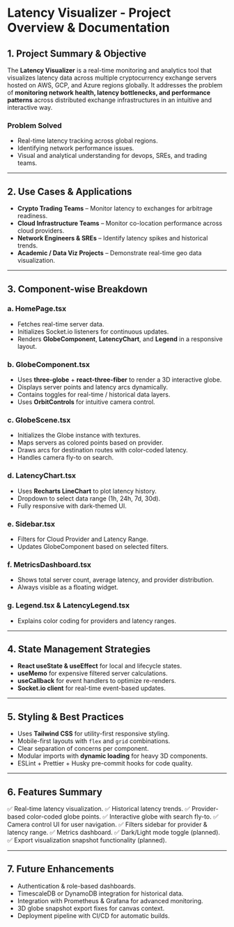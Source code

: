 # Latency Visualizer - Project Overview & Documentation

## **1. Project Summary & Objective**

The **Latency Visualizer** is a real-time monitoring and analytics tool that visualizes latency data across multiple cryptocurrency exchange servers hosted on AWS, GCP, and Azure regions globally. It addresses the problem of **monitoring network health, latency bottlenecks, and performance patterns** across distributed exchange infrastructures in an intuitive and interactive way.

### **Problem Solved**

- Real-time latency tracking across global regions.
- Identifying network performance issues.
- Visual and analytical understanding for devops, SREs, and trading teams.

---

## **2. Use Cases & Applications**

- **Crypto Trading Teams** – Monitor latency to exchanges for arbitrage readiness.
- **Cloud Infrastructure Teams** – Monitor co-location performance across cloud providers.
- **Network Engineers & SREs** – Identify latency spikes and historical trends.
- **Academic / Data Viz Projects** – Demonstrate real-time geo data visualization.

---

## **3. Component-wise Breakdown**

### **a. HomePage.tsx**

- Fetches real-time server data.
- Initializes Socket.io listeners for continuous updates.
- Renders **GlobeComponent**, **LatencyChart**, and **Legend** in a responsive layout.

### **b. GlobeComponent.tsx**

- Uses **three-globe** + **react-three-fiber** to render a 3D interactive globe.
- Displays server points and latency arcs dynamically.
- Contains toggles for real-time / historical data layers.
- Uses **OrbitControls** for intuitive camera control.

### **c. GlobeScene.tsx**

- Initializes the Globe instance with textures.
- Maps servers as colored points based on provider.
- Draws arcs for destination routes with color-coded latency.
- Handles camera fly-to on search.

### **d. LatencyChart.tsx**

- Uses **Recharts LineChart** to plot latency history.
- Dropdown to select data range (1h, 24h, 7d, 30d).
- Fully responsive with dark-themed UI.

### **e. Sidebar.tsx**

- Filters for Cloud Provider and Latency Range.
- Updates GlobeComponent based on selected filters.

### **f. MetricsDashboard.tsx**

- Shows total server count, average latency, and provider distribution.
- Always visible as a floating widget.

### **g. Legend.tsx & LatencyLegend.tsx**

- Explains color coding for providers and latency ranges.

---

## **4. State Management Strategies**

- **React useState & useEffect** for local and lifecycle states.
- **useMemo** for expensive filtered server calculations.
- **useCallback** for event handlers to optimize re-renders.
- **Socket.io client** for real-time event-based updates.

---

## **5. Styling & Best Practices**

- Uses **Tailwind CSS** for utility-first responsive styling.
- Mobile-first layouts with `flex` and `grid` combinations.
- Clear separation of concerns per component.
- Modular imports with **dynamic loading** for heavy 3D components.
- ESLint + Prettier + Husky pre-commit hooks for code quality.

---

## **6. Features Summary**

✅ Real-time latency visualization.
✅ Historical latency trends.
✅ Provider-based color-coded globe points.
✅ Interactive globe with search fly-to.
✅ Camera control UI for user navigation.
✅ Filters sidebar for provider & latency range.
✅ Metrics dashboard.
✅ Dark/Light mode toggle (planned).
✅ Export visualization snapshot functionality (planned).

---

## **7. Future Enhancements**

- Authentication & role-based dashboards.
- TimescaleDB or DynamoDB integration for historical data.
- Integration with Prometheus & Grafana for advanced monitoring.
- 3D globe snapshot export fixes for canvas context.
- Deployment pipeline with CI/CD for automatic builds.
